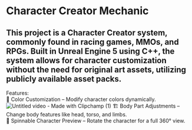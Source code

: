 # Character Creator Mechanic

## This project is a Character Creator system, commonly found in racing games, MMOs, and RPGs. Built in Unreal Engine 5 using C++, the system allows for character customization without the need for original art assets, utilizing publicly available asset packs.



Features:<br/>
🎨 Color Customization – Modify character colors dynamically. <br/>
![Untitled video - Made with Clipchamp (1)](https://github.com/user-attachments/assets/17d3caff-34bf-4e00-8d1b-6adc85e551ff)
🏗️ Body Part Adjustments – Change body features like head, torso, and limbs.<br/>
🔄 Spinnable Character Preview – Rotate the character for a full 360° view.<br/>
